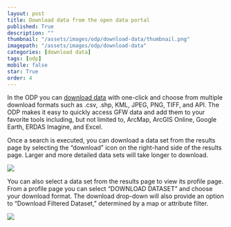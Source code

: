 ```yaml
---
layout: post
title: Download data from the open data portal
published: True
description: ""
thumbnail: "/assets/images/odp/download-data/thumbnail.png"
imagepath: "/assets/images/odp/download-data"
categories: [download data]
tags: [odp]
mobile: false
star: True
order: 4
---
```


<div id="desktopContent" class="content">
  <p>In the ODP you can <a href="http://doc.arcgis.com/en/open-data/consumer/access-data.htm">download data</a> with one-click and choose from multiple download formats such as .csv, .shp, KML, JPEG, PNG, TIFF, and API. The ODP makes it easy to quickly access GFW data and add them to your favorite tools including, but not limited to, ArcMap, ArcGIS Online, Google Earth, ERDAS Imagine, and Excel.</p>
  <p>Once a search is executed, you can download a data set from the results page by selecting the “download” icon on the right-hand side of the results page. Larger and more detailed data sets will take longer to download.</p>
  <p><img src="{{site.baseurl}}{{page.imagepath}}/desktop/desktop1.png"/></p>
  <p>You can also select a data set from the results page to view its profile page. From a profile page you can select “DOWNLOAD DATASET” and choose your download format. The download drop-down will also provide an option to “Download Filtered Dataset,” determined by a map or attribute filter.</p>
  <p><img src="{{site.baseurl}}{{page.imagepath}}/desktop/desktop2.png"/></p>
</div>

<div id="mobileContent" class="content"></div>
